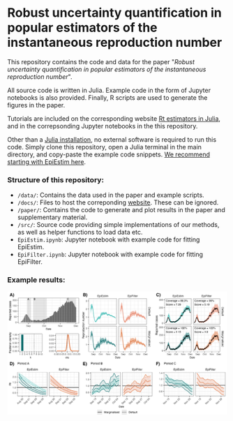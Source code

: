 
# Robust uncertainty quantification in popular estimators of the instantaneous reproduction number

This repository contains the code and data for the paper "*Robust uncertainty quantification in popular estimators of the instantaneous reproduction number*".

All source code is written in Julia. Example code in the form of Jupyter notebooks is also provided. Finally, R scripts are used to generate the figures in the paper.

Tutorials are included on the corresponding website [Rt estimators in Julia](https://nicsteyn2.github.io/RobustRtEstimators/), and in the correpsonding Jupyter notebooks in the this repository.

Other than a [Julia installation](https://julialang.org/downloads/), no external software is required to run this code. Simply clone this repository, open a Julia terminal in the main directory, and copy-paste the example code snippets. [We recommend starting with EpiEstim here](EpiEstim.ipynb).

### Structure of this repository:

- `/data/`: Contains the data used in the paper and example scripts.
- `/docs/`: Files to host the correponding [website](https://nicsteyn2.github.io/RobustRtEstimators/). These can be ignored.
- `/paper/`: Contains the code to generate and plot results in the paper and supplementary material.
- `/src/`: Source code providing simple implementations of our methods, as well as helper functions to load data etc.
- `EpiEstim.ipynb`: Jupyter notebook with example code for fitting EpiEstim.
- `EpiFilter.ipynb`: Jupyter notebook with example code for fitting EpiFilter.

### Example results:

![Figure 1](paper/figures/02nzcovid.png)

